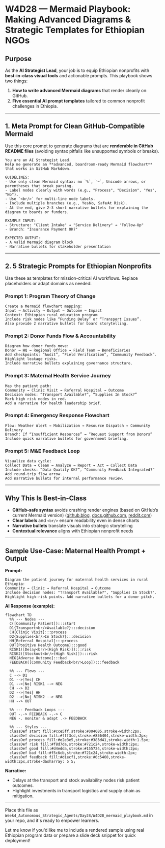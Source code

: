 #  W4D28 — Mermaid Playbook: Making Advanced Diagrams & Strategic Templates for Ethiopian NGOs

##  Purpose  
As the **AI Strategist Lead**, your job is to equip Ethiopian nonprofits with **best-in-class visual tools** and actionable prompts. This playbook shows two things:

1. **How to write advanced Mermaid diagrams** that render cleanly on GitHub.  
2. **Five essential AI prompt templates** tailored to common nonprofit challenges in Ethiopia.

---

## 1. Meta Prompt for Clean GitHub-Compatible Mermaid

Use this core prompt to generate diagrams that are **renderable in GitHub README files** (avoiding syntax pitfalls like unsupported symbols or breaks).

```text
You are an AI Strategist Lead.  
Help me generate an **advanced, boardroom-ready Mermaid flowchart** that works in GitHub Markdown.

GUIDELINES:
- Use only clean Mermaid syntax: no `%`, `~`, Unicode arrows, or parentheses that break parsing.
- Label nodes clearly with words (e.g., "Process", "Decision", "Yes", "No").
- Use `<br/>` for multi-line node labels.
- Include multiple branches (e.g., Yes⁄No, Safe⁄At Risk).
- At the end, give 2–3 short narrative bullets for explaining the diagram to boards or funders.

EXAMPLE INPUT:
- Structure: "Client Intake" → "Service Delivery" → "Follow-Up"  
- Branch: "Insurance Payment OK?"  

EXPECTED OUTPUT:
- A valid Mermaid diagram block
- Narrative bullets for stakeholder presentation
````

---

## 2. 5 Strategic Prompts for Ethiopian Nonprofits

Use these as templates for mission-critical AI workflows. Replace placeholders or adapt domains as needed.

### Prompt 1: Program Theory of Change

```text
Create a Mermaid flowchart mapping:
Input → Activity → Output → Outcome → Impact  
Context: Ethiopian rural education program  
Include risk nodes like “Funding Delay” or “Transport Issues”.  
Also provide 2 narrative bullets for board storytelling.
```

### Prompt 2: Donor Funds Flow & Accountability

```text
Diagram how donor funds move:
Donor → HQ → Regional Office → Field Team → Beneficiaries  
Add checkpoints: “Audit”, “Field Verification”, “Community Feedback”.  
Highlight leakage risks.  
Include narrative bullets explaining governance structure.
```

### Prompt 3: Maternal Health Service Journey

```text
Map the patient path:
Community → Clinic Visit → Referral Hospital → Outcome  
Decision nodes: “Transport Available?”, “Supplies In Stock?”  
Mark high risk nodes in red.  
Add a narrative for health leadership brief.
```

### Prompt 4: Emergency Response Flowchart

```text
Flow: Weather Alert → Mobilization → Resource Dispatch → Community Delivery  
Branch: If “Insufficient Resources” → “Request Support from Donors”  
Include quick narrative bullets for government briefing.
```

### Prompt 5: M\&E Feedback Loop

```text
Visualize data cycle:
Collect Data → Clean → Analyze → Report → Act → Collect Data  
Include checks: “Data Quality OK?”, “Community Feedback Integrated?”  
Add round-trip flow arrow.  
Add narrative bullets for internal performance review.
```

---

## Why This Is Best-in-Class

* **GitHub‑safe syntax** avoids crashing render engines (based on GitHub’s current Mermaid version) ([github.blog][1], [docs.github.com][2], [reddit.com][3])
* **Clear labels** and `<br/>` ensure readability even in dense charts
* **Narrative bullets** translate visuals into strategic storytelling
* **Contextual relevance** aligns with Ethiopian nonprofit needs

---

## Sample Use-Case: Maternal Health Prompt + Output

**Prompt:**

```
Diagram the patient journey for maternal health services in rural Ethiopia:
Community → Clinic → Referral Hospital → Outcome  
Include decision nodes: "Transport Available?", "Supplies In Stock?".  
Highlight high-risk points. Add narrative bullets for a donor pitch.
```

**AI Response (example):**

```mermaid
flowchart TD
  %% --- Nodes ---
  C([Community Patient]):::start
  D1{Transport<br/>Available?}:::decision
  CH[Clinic Visit]:::process
  D2{Supplies<br/>In Stock?}:::decision
  HH[Referral Hospital]:::process
  OUT[Positive Health Outcome]:::good
  RISK1([Delay<br/>(High Risk)]):::risk
  RISK2([Stockout<br/>(High Risk)]):::risk
  NEG[Adverse Outcome]:::bad
  FEEDBACK([Community Feedback<br/>Loop]):::feedback

  %% --- Flows ---
  C --> D1
  D1 -->|Yes| CH
  D1 -->|No| RISK1 --> NEG
  CH --> D2
  D2 -->|Yes| HH
  D2 -->|No| RISK2 --> NEG
  HH --> OUT

  %% --- Feedback Loops ---
  OUT -.-> FEEDBACK -.-> C
  NEG -. monitor & adapt .-> FEEDBACK

  %% --- Styles ---
  classDef start fill:#cce5ff,stroke:#004085,stroke-width:2px;
  classDef decision fill:#fff3cd,stroke:#856404,stroke-width:2px;
  classDef process fill:#e2e3e5,stroke:#383d41,stroke-width:1.5px;
  classDef risk fill:#f8d7da,stroke:#721c24,stroke-width:2px;
  classDef good fill:#d4edda,stroke:#155724,stroke-width:2px;
  classDef bad fill:#f5c6cb,stroke:#721c24,stroke-width:2px;
  classDef feedback fill:#d1ecf1,stroke:#0c5460,stroke-width:2px,stroke-dasharray: 5 5;

```

**Narrative:**

* Delays at the transport and stock availability nodes risk patient outcomes.
* Highlight investments in transport logistics and supply chain as mitigation.

---

Place this file as `Week4_Autonomous_Strategic_Agents/Day28/W4D28_mermaid_playbook.md` in your repo, and it's ready to empower learners.

Let me know if you'd like me to include a rendered sample using real Ethiopian program data or prepare a slide deck snippet for quick deployment!

[1]: https://github.blog/developer-skills/github/include-diagrams-markdown-files-mermaid/?utm_source=chatgpt.com "Include diagrams in your Markdown files with Mermaid"
[2]: https://docs.github.com/en/get-started/writing-on-github/working-with-advanced-formatting/creating-diagrams?utm_source=chatgpt.com "Creating Mermaid diagrams"
[3]: https://www.reddit.com/r/github/comments/100mbuh/mermaid_diagram_not_working/?utm_source=chatgpt.com "Mermaid diagram not working : r/github"
